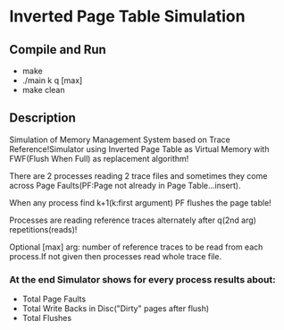# Inverted Page Table Simulation

## Compile and Run
* make
* ./main k q [max]
* make clean

## Description
Simulation of Memory Management System based on Trace Reference!Simulator using Inverted
Page Table as Virtual Memory with FWF(Flush When Full) as replacement algorithm!

There are 2 processes reading 2 trace files and sometimes they come across Page Faults(PF:Page not already in Page Table...insert).

When any process find k+1(k:first argument) PF flushes the page table!

Processes are reading reference traces alternately after q(2nd arg) repetitions(reads)!

Optional [max] arg: number of reference traces to be read from each process.If not given then processes read whole trace file.

### At the end Simulator shows for every process results about:
* Total Page Faults
* Total Write Backs in Disc("Dirty" pages after flush)
* Total Flushes
